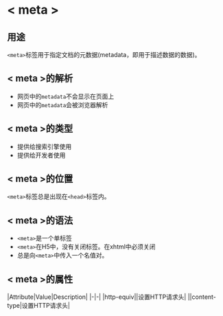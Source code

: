 # < meta >

## 用途
`<meta>`标签用于指定文档的元数据(metadata，即用于描述数据的数据)。

## < meta >的解析
- 网页中的`metadata`不会显示在页面上
- 网页中的`metadata`会被浏览器解析


## < meta >的类型
- 提供给搜索引擎使用
- 提供给开发者使用

## < meta >的位置
`<meta>`标签总是出现在`<head>`标签内。

## < meta >的语法
- `<meta>`是一个单标签
- `<meta>`在H5中，没有关闭标签。在xhtml中必须关闭
- 总是向`<meta>`中传入一个名值对。

## < meta >的属性
|Attribute|Value|Description|
|-|-|
|http-equiv||设置HTTP请求头|
||content-type|设置HTTP请求头|
